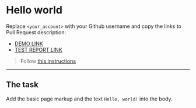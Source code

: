 # Hello world
Replace `<your_account>` with your Github username and copy the links to Pull Request description:
- [DEMO LINK](https://vmamchur.github.io/layout_hello-world/)
- [TEST REPORT LINK](https://vmamchur.github.io/layout_hello-world/report/html_report/)

> Follow [this instructions](https://mate-academy.github.io/layout_task-guideline/#how-to-solve-the-layout-tasks-on-github)
___

## The task
Add the basic page markup and the text `Hello, world!` into the body.

